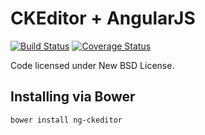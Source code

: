 CKEditor + AngularJS
====================
[![Build Status](https://travis-ci.org/esvit/ng-ckeditor.png)](https://travis-ci.org/esvit/ng-ckeditor) [![Coverage Status](https://coveralls.io/repos/esvit/ng-ckeditor/badge.png)](https://coveralls.io/r/esvit/ng-ckeditor)


Code licensed under New BSD License.

## Installing via Bower
```
bower install ng-ckeditor
```
